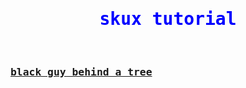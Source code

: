 <!DOCTYPE html>
<html>
<head>
<style>
h1 {text-align: center;}
p {text-align: center;}
</style>  
</head>
<body>
<h1 style="font-family:cursive,monospace;color:Blue;">skux tutorial</h1>
<br>
<h3 style="font-family:cursive,monospace;"><a href="https://skuxdlx.github.io/edwinnsphinxcat/"> black guy behind a tree </a></h3>
</body>
</html>
